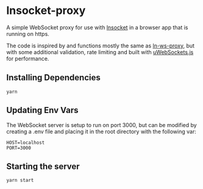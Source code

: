 # lnsocket-proxy

A simple WebSocket proxy for use with [lnsocket](https://github.com/jb55/lnsocket) in a browser app that is running on https.

The code is inspired by and functions mostly the same as [ln-ws-proxy](https://github.com/jb55/ln-ws-proxy), but with some additional validation, rate limiting and built with [uWebSockets.js](https://github.com/uNetworking/uWebSockets.js) for performance.

## Installing Dependencies

`yarn`

## Updating Env Vars

The WebSocket server is setup to run on port 3000, but can be modified by creating a .env file and placing it in the root directory with the following var:

```
HOST=localhost
PORT=3000
```

## Starting the server

`yarn start`
